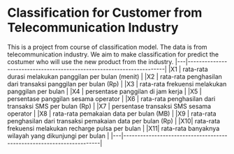 # Classification for Customer from Telecommunication Industry
This is a project from course of classification model. The data is from telecommunication industry.  We aim to make classification for predict the costumer who will use the new product from the industry.
  |---|----------------------------------------------------------------------|
  |X1 | rata-rata durasi melakukan panggilan per bulan (menit)               |
  |X2 | rata-rata penghasilan dari transaksi panggilan per bulan (Rp)        |
  |X3 | rata-rata frekuensi melakukan panggilan per bulan                    |
  |X4 | persentase panggilan di jam kerja                                    |
  |X5 | persentase panggilan sesama operator                                 |
  |X6 | rata-rata penghasilan dari transaksi SMS per bulan (Rp)              |
  |X7 | persentase transaksi SMS sesama operator                             |
  |X8 | rata-rata pemakaian data per bulan (MB)                              |
  |X9 | rata-rata penghasilan dari transaksi pemakaian data per bulan (Rp)   |
  |X10| rata-rata frekuensi melakukan recharge pulsa per bulan               |
  |X11| rata-rata banyaknya wilayah yang dikunjungi per bulan                |
  |---|----------------------------------------------------------------------|
